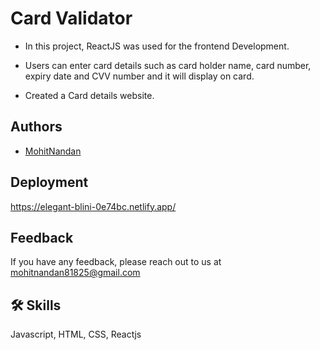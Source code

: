 
# Card Validator

* In this project, ReactJS was used for the frontend Development.

* Users can enter card details such as card holder name, card number, expiry date and CVV number and it will display on card.

* Created a Card details website.
## Authors

- [MohitNandan](https://www.github.com/mohit03nandan)


## Deployment

https://elegant-blini-0e74bc.netlify.app/


## Feedback

If you have any feedback, please reach out to us at mohitnandan81825@gmail.com


## 🛠 Skills
Javascript, HTML, CSS, Reactjs 

